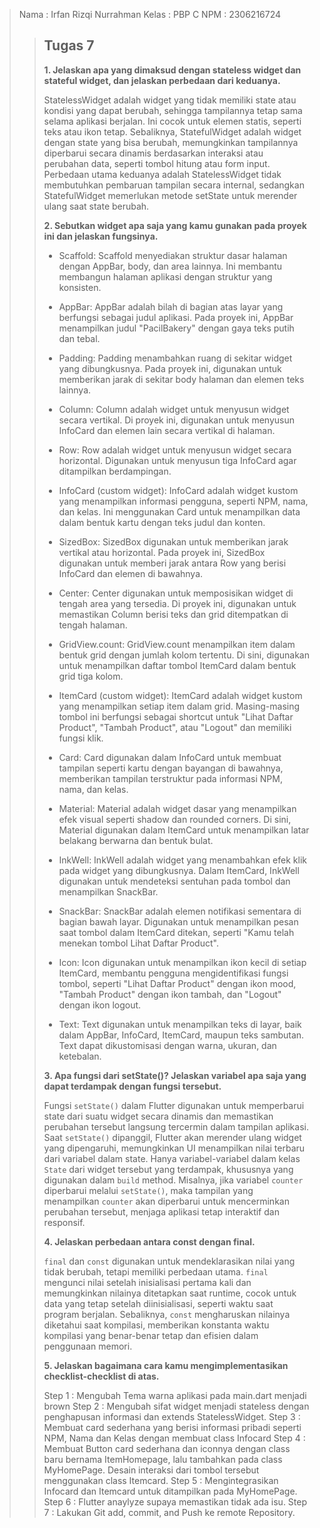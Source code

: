 <blockquote>
Nama : Irfan Rizqi Nurrahman
Kelas : PBP C
NPM : 2306216724
<blockquote>

## Tugas 7

**1. Jelaskan apa yang dimaksud dengan stateless widget dan stateful widget, dan jelaskan perbedaan dari keduanya.**


StatelessWidget adalah widget yang tidak memiliki state atau kondisi yang dapat berubah, sehingga tampilannya tetap sama selama aplikasi berjalan. Ini cocok untuk elemen statis, seperti teks atau ikon tetap. Sebaliknya, StatefulWidget adalah widget dengan state yang bisa berubah, memungkinkan tampilannya diperbarui secara dinamis berdasarkan interaksi atau perubahan data, seperti tombol hitung atau form input. Perbedaan utama keduanya adalah StatelessWidget tidak membutuhkan pembaruan tampilan secara internal, sedangkan StatefulWidget memerlukan metode setState untuk merender ulang saat state berubah.

**2. Sebutkan widget apa saja yang kamu gunakan pada proyek ini dan jelaskan fungsinya.**

 - Scaffold: Scaffold menyediakan struktur dasar halaman dengan  AppBar, body, dan area lainnya. Ini membantu membangun halaman aplikasi dengan struktur yang konsisten.

 - AppBar: AppBar adalah bilah di bagian atas layar yang berfungsi sebagai judul aplikasi. Pada proyek ini, AppBar menampilkan judul "PacilBakery" dengan gaya teks putih dan tebal.

 - Padding: Padding menambahkan ruang di sekitar widget yang dibungkusnya. Pada proyek ini, digunakan untuk memberikan jarak di sekitar body halaman dan elemen teks lainnya.

 - Column: Column adalah widget untuk menyusun widget secara vertikal. Di proyek ini, digunakan untuk menyusun InfoCard dan elemen lain secara vertikal di halaman.

 - Row: Row adalah widget untuk menyusun widget secara horizontal. Digunakan untuk menyusun tiga InfoCard agar ditampilkan berdampingan.

 - InfoCard (custom widget): InfoCard adalah widget kustom yang menampilkan informasi pengguna, seperti NPM, nama, dan kelas. Ini menggunakan Card untuk menampilkan data dalam bentuk kartu dengan teks judul dan konten.

 - SizedBox: SizedBox digunakan untuk memberikan jarak vertikal atau horizontal. Pada proyek ini, SizedBox digunakan untuk memberi jarak antara Row yang berisi InfoCard dan elemen di bawahnya.

 - Center: Center digunakan untuk memposisikan widget di tengah area yang tersedia. Di proyek ini, digunakan untuk memastikan Column berisi teks dan grid ditempatkan di tengah halaman.

 - GridView.count: GridView.count menampilkan item dalam bentuk grid dengan jumlah kolom tertentu. Di sini, digunakan untuk menampilkan daftar tombol ItemCard dalam bentuk grid tiga kolom.

 - ItemCard (custom widget): ItemCard adalah widget kustom yang menampilkan setiap item dalam grid. Masing-masing tombol ini berfungsi sebagai shortcut untuk "Lihat Daftar Product", "Tambah Product", atau "Logout" dan memiliki fungsi klik.

 - Card: Card digunakan dalam InfoCard untuk membuat tampilan seperti kartu dengan bayangan di bawahnya, memberikan tampilan terstruktur pada informasi NPM, nama, dan kelas.

 - Material: Material adalah widget dasar yang menampilkan efek visual seperti shadow dan rounded corners. Di sini, Material digunakan dalam ItemCard untuk menampilkan latar belakang berwarna dan bentuk bulat.

 - InkWell: InkWell adalah widget yang menambahkan efek klik pada widget yang dibungkusnya. Dalam ItemCard, InkWell digunakan untuk mendeteksi sentuhan pada tombol dan menampilkan SnackBar.

 - SnackBar: SnackBar adalah elemen notifikasi sementara di bagian bawah layar. Digunakan untuk menampilkan pesan saat tombol dalam ItemCard ditekan, seperti "Kamu telah menekan tombol Lihat Daftar Product".

 - Icon: Icon digunakan untuk menampilkan ikon kecil di setiap ItemCard, membantu pengguna mengidentifikasi fungsi tombol, seperti "Lihat Daftar Product" dengan ikon mood, "Tambah Product" dengan ikon tambah, dan "Logout" dengan ikon logout.

 - Text: Text digunakan untuk menampilkan teks di layar, baik dalam AppBar, InfoCard, ItemCard, maupun teks sambutan. Text dapat dikustomisasi dengan warna, ukuran, dan ketebalan.


**3. Apa fungsi dari setState()? Jelaskan variabel apa saja yang dapat terdampak dengan fungsi tersebut.**

Fungsi `setState()` dalam Flutter digunakan untuk memperbarui state dari suatu widget secara dinamis dan memastikan perubahan tersebut langsung tercermin dalam tampilan aplikasi. Saat `setState()` dipanggil, Flutter akan merender ulang widget yang dipengaruhi, memungkinkan UI menampilkan nilai terbaru dari variabel dalam state. Hanya variabel-variabel dalam kelas `State` dari widget tersebut yang terdampak, khususnya yang digunakan dalam `build` method. Misalnya, jika variabel `counter` diperbarui melalui `setState()`, maka tampilan yang menampilkan `counter` akan diperbarui untuk mencerminkan perubahan tersebut, menjaga aplikasi tetap interaktif dan responsif.

**4. Jelaskan perbedaan antara const dengan final.**

`final` dan `const` digunakan untuk mendeklarasikan nilai yang tidak berubah, tetapi memiliki perbedaan utama. `final` mengunci nilai setelah inisialisasi pertama kali dan memungkinkan nilainya ditetapkan saat runtime, cocok untuk data yang tetap setelah diinisialisasi, seperti waktu saat program berjalan. Sebaliknya, `const` mengharuskan nilainya diketahui saat kompilasi, memberikan konstanta waktu kompilasi yang benar-benar tetap dan efisien dalam penggunaan memori.

**5. Jelaskan bagaimana cara kamu mengimplementasikan checklist-checklist di atas.**

Step 1 : Mengubah Tema warna aplikasi pada main.dart menjadi brown
Step 2 : Mengubah sifat widget menjadi stateless dengan penghapusan informasi dan extends StatelessWidget.
Step 3 : Membuat card sederhana yang berisi informasi pribadi seperti NPM, Nama dan Kelas dengan membuat class Infocard
Step 4 : Membuat Button card sederhana dan iconnya dengan class baru bernama ItemHomepage, lalu tambahkan pada class MyHomePage. Desain interaksi dari tombol tersebut menggunakan class Itemcard.
Step 5 : Mengintegrasikan Infocard dan Itemcard untuk ditampilkan pada MyHomePage.
Step 6 : Flutter anaylyze supaya memastikan tidak ada isu.
Step 7 : Lakukan Git add, commit, and Push ke remote Repository.
